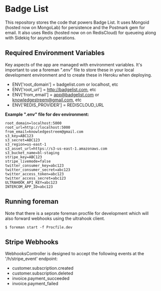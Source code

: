# Badge List #

This repository stores the code that powers Badge List. It uses Mongoid (hosted now on MongoLab) for persistence and 
the Postmark gem for email. It also uses Redis (hosted now on on RedisCloud) for queueing along with Sidekiq for asynch operations.

## Required Environment Variables ##

Key aspects of the app are managed with environment variables.  It's important to use a foreman
".env" file to store these in your local development environment and to create these in Heroku
when deploying.
- ENV['root_domain'] = badgelist.com or localhost, etc
- ENV['root_url'] = http://badgelist.com, etc
- ENV['from_email'] = app@badgelist.com or knowledgestreem@gmail.com, etc
- ENV['REDIS_PROVIDER'] = REDISCLOUD_URL

**Example ".env" file for dev environment:**
```
root_domain=localhost:5000
root_url=http://localhost:5000
from_email=knowledgestreem@gmail.com
s3_key=ABC123
s3_secret=ABC123
s3_region=us-east-1
s3_asset_url=https://s3-us-east-1.amazonaws.com
s3_bucket_name=bl-staging
stripe_key=ABC123
stripe_livemode=false
twitter_consumer_key=abc123
twitter_consumer_secret=abc123
twitter_access_token=abc123
twitter_access_secret=abc123
ULTRAHOOK_API_KEY=abc123
INTERCOM_APP_ID=abc123
```

## Running foreman ##

Note that there is a seprate foreman procfile for development which will also forward webhooks
using the ultrahook client.
```
$ foreman start -f Procfile.dev
```

## Stripe Webhooks ##

WebhooksController is designed to accept the following events at the '/h/stripe_event' endpoint:
- customer.subscription.created
- customer.subscription.deleted
- invoice.payment_succeeded
- invoice.payment_failed
